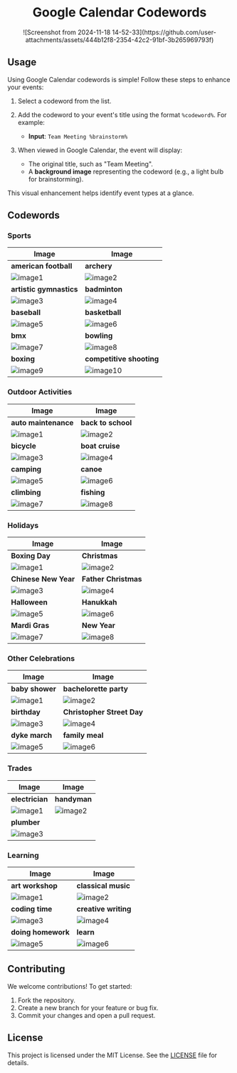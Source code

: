 <h1 align="center">Google Calendar Codewords</h1>
<p align="center">
  ![Screenshot from 2024-11-18 14-52-33](https://github.com/user-attachments/assets/444b12f8-2354-42c2-91bf-3b265969793f)
</p>

## Usage

Using Google Calendar codewords is simple! Follow these steps to enhance your events:

1. Select a codeword from the list.
2. Add the codeword to your event's title using the format `%codeword%`. For example:
   - **Input**: `Team Meeting %brainstorm%`

3. When viewed in Google Calendar, the event will display:
   - The original title, such as "Team Meeting".
   - A **background image** representing the codeword (e.g., a light bulb for brainstorming).

This visual enhancement helps identify event types at a glance.

## Codewords

### Sports

| Image                         | Image                         |
|-------------------------------|-------------------------------|
| **american football**         | **archery**                  |
| ![image1](path/to/image1.png) | ![image2](path/to/image2.png) |
| **artistic gymnastics**       | **badminton**                |
| ![image3](path/to/image3.png) | ![image4](path/to/image4.png) |
| **baseball**                  | **basketball**               |
| ![image5](path/to/image5.png) | ![image6](path/to/image6.png) |
| **bmx**                       | **bowling**                  |
| ![image7](path/to/image7.png) | ![image8](path/to/image8.png) |
| **boxing**                    | **competitive shooting**     |
| ![image9](path/to/image9.png) | ![image10](path/to/image10.png) |

### Outdoor Activities

| Image                         | Image                         |
|-------------------------------|-------------------------------|
| **auto maintenance**          | **back to school**           |
| ![image1](path/to/image1.png) | ![image2](path/to/image2.png) |
| **bicycle**                   | **boat cruise**              |
| ![image3](path/to/image3.png) | ![image4](path/to/image4.png) |
| **camping**                   | **canoe**                    |
| ![image5](path/to/image5.png) | ![image6](path/to/image6.png) |
| **climbing**                  | **fishing**                  |
| ![image7](path/to/image7.png) | ![image8](path/to/image8.png) |

### Holidays

| Image                         | Image                         |
|-------------------------------|-------------------------------|
| **Boxing Day**                | **Christmas**                |
| ![image1](path/to/image1.png) | ![image2](path/to/image2.png) |
| **Chinese New Year**          | **Father Christmas**         |
| ![image3](path/to/image3.png) | ![image4](path/to/image4.png) |
| **Halloween**                 | **Hanukkah**                 |
| ![image5](path/to/image5.png) | ![image6](path/to/image6.png) |
| **Mardi Gras**                | **New Year**                 |
| ![image7](path/to/image7.png) | ![image8](path/to/image8.png) |

### Other Celebrations

| Image                         | Image                         |
|-------------------------------|-------------------------------|
| **baby shower**               | **bachelorette party**        |
| ![image1](path/to/image1.png) | ![image2](path/to/image2.png) |
| **birthday**                  | **Christopher Street Day**   |
| ![image3](path/to/image3.png) | ![image4](path/to/image4.png) |
| **dyke march**                | **family meal**              |
| ![image5](path/to/image5.png) | ![image6](path/to/image6.png) |

### Trades

| Image                         | Image                         |
|-------------------------------|-------------------------------|
| **electrician**               | **handyman**                 |
| ![image1](path/to/image1.png) | ![image2](path/to/image2.png) |
| **plumber**                   |                              |
| ![image3](path/to/image3.png) |                              |

### Learning

| Image                         | Image                         |
|-------------------------------|-------------------------------|
| **art workshop**              | **classical music**          |
| ![image1](path/to/image1.png) | ![image2](path/to/image2.png) |
| **coding time**               | **creative writing**         |
| ![image3](path/to/image3.png) | ![image4](path/to/image4.png) |
| **doing homework**            | **learn**                    |
| ![image5](path/to/image5.png) | ![image6](path/to/image6.png) |


## Contributing

We welcome contributions! To get started:

1. Fork the repository.
2. Create a new branch for your feature or bug fix.
3. Commit your changes and open a pull request.

## License

This project is licensed under the MIT License. See the [LICENSE](./LICENSE) file for details.
